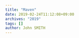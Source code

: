 ```yaml
---
title: "Maven"
date: 2019-02-24T11:12:08+09:00
archives: "2019"
tags: []
author: John SMITH
---
```


